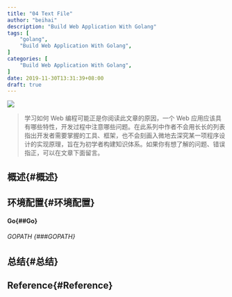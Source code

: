 ```yaml
---
title: "04 Text File"
author: "beihai"
description: "Build Web Application With Golang"
tags: [
    "golang",
    "Build Web Application With Golang",
]
categories: [
    "Build Web Application With Golang",
]
date: 2019-11-30T13:31:39+08:00
draft: true
---
```

![](/image/build-web-application-with-golang.png)

> 学习如何 Web 编程可能正是你阅读此文章的原因，一个 Web 应用应该具有哪些特性，开发过程中注意哪些问题。在此系列中作者不会用长长的列表指出开发者需要掌握的工具、框架，也不会刻画入微地去深究某一项程序设计的实现原理，旨在为初学者构建知识体系。如果你有想了解的问题、错误指正，可以在文章下面留言。

<!--more-->

## 概述{#概述}



## 环境配置{#环境配置}

#### Go{##Go}


###### GOPATH {###GOPATH}



## 总结{#总结}



## Reference{#Reference}

